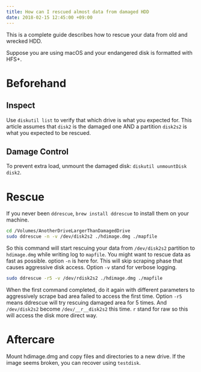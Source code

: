 ```yaml
---
title: How can I rescued almost data from damaged HDD
date: 2018-02-15 12:45:00 +09:00
---
```


This is a complete guide describes how to rescue your data from old and wrecked HDD.

Suppose you are using macOS and your endangered disk is formatted with HFS+.

# Beforehand

## Inspect
Use `diskutil list` to verify that which drive is what you expected for.
This article assumes that `disk2` is the damaged one AND a partition `disk2s2` is what you expected to be rescued.

## Damage Control
To prevent extra load, unmount the damaged disk: `diskutil unmountDisk disk2`.

# Rescue
If you never been `ddrescue`, `brew install ddrescue` to install them on your machine.

```bash
cd /Volumes/AnotherDriveLargerThanDamagedDrive
sudo ddrescue -n -v /dev/disk2s2 ./hdimage.dmg ./mapfile
```

So this command will start rescuing your data from `/dev/disk2s2` partition to `hdimage.dmg` while writing log to `mapfile`.
You might want to rescue data as fast as possible. option `-n` is here for. This will skip scraping phase that causes aggressive disk access. 
Option `-v` stand for verbose logging.

```bash
sudo ddrescue -r5 -v /dev/rdisk2s2 ./hdimage.dmg ./mapfile
```

When the first command completed, do it again with different parameters to aggressively scrape bad area failed to access the first time.
Option `-r5` means ddrescue will try rescuing damaged area for 5 times.
And `/dev/disk2s2` become `/dev/__r__disk2s2` this time. `r` stand for raw so this will access the disk more direct way.

# Aftercare

Mount hdimage.dmg and copy files and directories to a new drive. If the image seems broken, you can recover using `testdisk`. 
